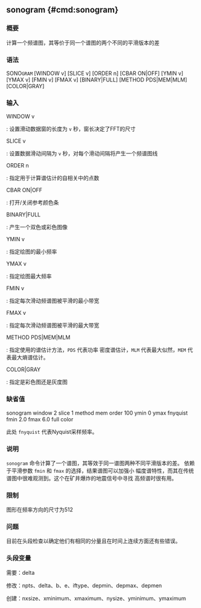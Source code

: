 ## sonogram {#cmd:sonogram}

### 概要

计算一个频谱图，其等价于同一个谱图的两个不同的平滑版本的差

### 语法

SONO`GRAM` \[WINDOW v\] \[SLICE v\] \[ORDER n\] \[CBAR ON|OFF\] \[YMIN
v\] \[YMAX v\] \[FMIN v\] \[FMAX v\] \[BINARY|FULL\] \[METHOD
PDS|MEM|MLM\] \[COLOR|GRAY\]

### 输入

WINDOW v

:   设置滑动数据窗的长度为 `v` 秒，窗长决定了FFT的尺寸

SLICE v

:   设置数据滑动间隔为 `v` 秒，对每个滑动间隔将产生一个频谱图线

ORDER n

:   指定用于计算谱估计的自相关中的点数

CBAR ON|OFF

:   打开/关闭参考颜色条

BINARY|FULL

:   产生一个双色或彩色图像

YMIN v

:   指定绘图的最小频率

YMAX v

:   指定绘图最大频率

FMIN v

:   指定每次滑动频谱图被平滑的最小带宽

FMAX v

:   指定每次滑动频谱图被平滑的最大带宽

METHOD PDS|MEM|MLM

:   指定使用的谱估计方法，`PDS` 代表功率 密度谱估计，`MLM`
    代表最大似然，`MEM` 代表最大熵谱估计。

COLOR|GRAY

:   指定是彩色图还是灰度图

### 缺省值

sonogram window 2 slice 1 method mem order 100 ymin 0 ymax fnyquist fmin
2.0 fmax 6.0 full color

此处 `fnyquist` 代表Nyquist采样频率。

### 说明

`sonogram` 命令计算了一个谱图，其等效于同一谱图两种不同平滑版本的差。
依赖于平滑参数 `fmin` 和 `fmax` 的选择，结果谱图可以加强小
幅度谱特性，而其在传统谱图中很难观测到。这个在矿井爆炸的地震信号中寻找
高频谱时很有用。

### 限制

图形在频率方向的尺寸为512

### 问题

目前在头段检查以确定他们有相同的分量且在时间上连续方面还有些错误。

### 头段变量

需要：delta

修改：npts、delta、b、e、iftype、depmin、depmax、depmen

创建：nxsize、xminimum、xmaximum、nysize、yminimum、ymaximum
